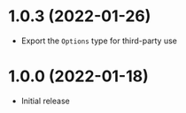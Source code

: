 # 1.0.3 (2022-01-26)

- Export the `Options` type for third-party use

# 1.0.0 (2022-01-18)

- Initial release
